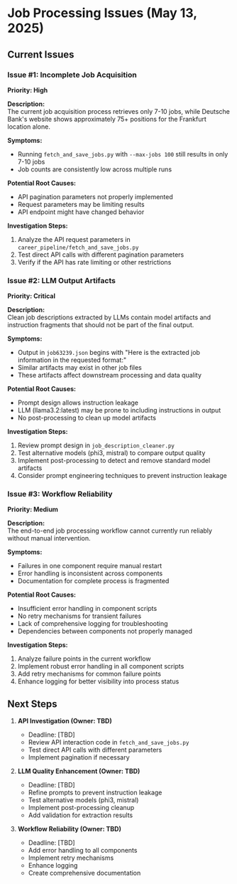 # Job Processing Issues (May 13, 2025)

## Current Issues

### Issue #1: Incomplete Job Acquisition
**Priority: High**

**Description:**  
The current job acquisition process retrieves only 7-10 jobs, while Deutsche Bank's website shows approximately 75+ positions for the Frankfurt location alone.

**Symptoms:**
- Running `fetch_and_save_jobs.py` with `--max-jobs 100` still results in only 7-10 jobs
- Job counts are consistently low across multiple runs

**Potential Root Causes:**
- API pagination parameters not properly implemented
- Request parameters may be limiting results
- API endpoint might have changed behavior

**Investigation Steps:**
1. Analyze the API request parameters in `career_pipeline/fetch_and_save_jobs.py`
2. Test direct API calls with different pagination parameters
3. Verify if the API has rate limiting or other restrictions

### Issue #2: LLM Output Artifacts
**Priority: Critical**

**Description:**  
Clean job descriptions extracted by LLMs contain model artifacts and instruction fragments that should not be part of the final output.

**Symptoms:**
- Output in `job63239.json` begins with "Here is the extracted job information in the requested format:"
- Similar artifacts may exist in other job files
- These artifacts affect downstream processing and data quality

**Potential Root Causes:**
- Prompt design allows instruction leakage
- LLM (llama3.2:latest) may be prone to including instructions in output
- No post-processing to clean up model artifacts

**Investigation Steps:**
1. Review prompt design in `job_description_cleaner.py`
2. Test alternative models (phi3, mistral) to compare output quality
3. Implement post-processing to detect and remove standard model artifacts
4. Consider prompt engineering techniques to prevent instruction leakage

### Issue #3: Workflow Reliability
**Priority: Medium**

**Description:**  
The end-to-end job processing workflow cannot currently run reliably without manual intervention.

**Symptoms:**
- Failures in one component require manual restart
- Error handling is inconsistent across components
- Documentation for complete process is fragmented

**Potential Root Causes:**
- Insufficient error handling in component scripts
- No retry mechanisms for transient failures
- Lack of comprehensive logging for troubleshooting
- Dependencies between components not properly managed

**Investigation Steps:**
1. Analyze failure points in the current workflow
2. Implement robust error handling in all component scripts
3. Add retry mechanisms for common failure points
4. Enhance logging for better visibility into process status

## Next Steps

1. **API Investigation (Owner: TBD)**
   - Deadline: [TBD]
   - Review API interaction code in `fetch_and_save_jobs.py`
   - Test direct API calls with different parameters
   - Implement pagination if necessary

2. **LLM Quality Enhancement (Owner: TBD)**
   - Deadline: [TBD]
   - Refine prompts to prevent instruction leakage
   - Test alternative models (phi3, mistral)
   - Implement post-processing cleanup
   - Add validation for extraction results

3. **Workflow Reliability (Owner: TBD)**
   - Deadline: [TBD]
   - Add error handling to all components
   - Implement retry mechanisms
   - Enhance logging
   - Create comprehensive documentation
